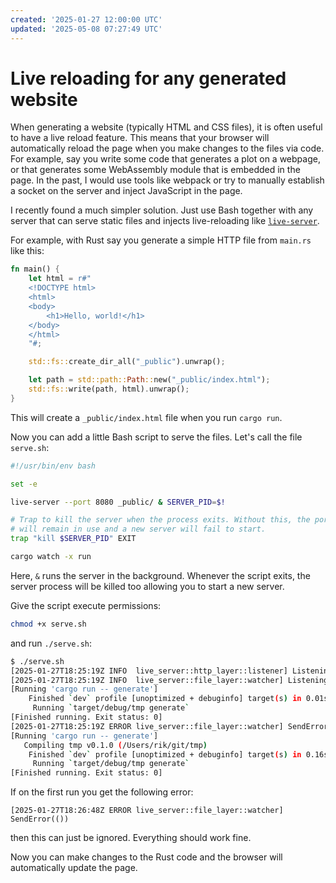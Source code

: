 ```yaml
---
created: '2025-01-27 12:00:00 UTC'
updated: '2025-05-08 07:27:49 UTC'
---
```


# Live reloading for any generated website

When generating a website (typically HTML and CSS files), it is often useful to have a live reload feature.
This means that your browser will automatically reload the page when you make changes to the files via code.
For example, say you write some code that generates a plot on a webpage, or that generates some WebAssembly module that is embedded in the page.
In the past, I would use tools like webpack or try to manually establish a socket on the server and inject JavaScript in the page.

I recently found a much simpler solution.
Just use Bash together with any server that can serve static files and injects live-reloading like [`live-server`](https://github.com/lomirus/live-server).

For example, with Rust say you generate a simple HTTP file from `main.rs` like this:

```rust
fn main() {
    let html = r#"
    <!DOCTYPE html>
    <html>
    <body>
        <h1>Hello, world!</h1>
    </body>
    </html>
    "#;

    std::fs::create_dir_all("_public").unwrap();

    let path = std::path::Path::new("_public/index.html");
    std::fs::write(path, html).unwrap();
}
```

This will create a `_public/index.html` file when you run `cargo run`.

Now you can add a little Bash script to serve the files.
Let's call the file `serve.sh`:

```bash
#!/usr/bin/env bash

set -e

live-server --port 8080 _public/ & SERVER_PID=$!

# Trap to kill the server when the process exits. Without this, the port
# will remain in use and a new server will fail to start.
trap "kill $SERVER_PID" EXIT

cargo watch -x run
```

Here, `&` runs the server in the background.
Whenever the script exits, the server process will be killed too allowing you to start a new server.

Give the script execute permissions:

```bash
chmod +x serve.sh
```

and run `./serve.sh`:

```sh
$ ./serve.sh
[2025-01-27T18:25:19Z INFO  live_server::http_layer::listener] Listening on http://192.168.1.69:8080/
[2025-01-27T18:25:19Z INFO  live_server::file_layer::watcher] Listening on /Users/rik/git/tmp/_public
[Running 'cargo run -- generate']
    Finished `dev` profile [unoptimized + debuginfo] target(s) in 0.01s
     Running `target/debug/tmp generate`
[Finished running. Exit status: 0]
[2025-01-27T18:25:19Z ERROR live_server::file_layer::watcher] SendError(())
[Running 'cargo run -- generate']
   Compiling tmp v0.1.0 (/Users/rik/git/tmp)
    Finished `dev` profile [unoptimized + debuginfo] target(s) in 0.16s
     Running `target/debug/tmp generate`
[Finished running. Exit status: 0]
```

If on the first run you get the following error:
```
[2025-01-27T18:26:48Z ERROR live_server::file_layer::watcher] SendError(())
```
then this can just be ignored.
Everything should work fine.

Now you can make changes to the Rust code and the browser will automatically update the page.

